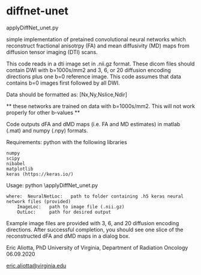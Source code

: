 # diffnet-unet

applyDiffNet_unet.py 

simple implementation of pretained convolutional neural networks which reconstruct fractional anisotrpy
(FA) and mean diffusivity (MD) maps from diffusion tensor imaging (DTI) scans.

This code reads in a dti image set in .nii.gz format. These dicom files should contain
DWI with b=1000s/mm2 and 3, 6, or 20 diffusion encoding directions plus one b=0 reference image. 
This code assumes that data contains b=0 images first followed by all DWI.

Data should be formatted as: [Nx,Ny,Nslice,Ndir]

** these networks are trained on data with b=1000s/mm2. This will not work properly for other b-values **

Code outputs dFA and dMD maps (i.e. FA and MD estimates) in matlab (.mat) and numpy (.npy) formats.

Requirements:	python with the following libraries 

	numpy
	scipy
	nibabel
	matplotlib
	keras (https://keras.io/)

  Usage: python <pathToCode>\applyDiffNet_unet.py <NeuralNetLoc> <ImageLoc> <OutLoc>

	where: 	NeuralNetLoc: 	path to folder containing .h5 keras neural network files (provided)
		ImageLoc: 	path to image file (.nii.gz)
		OutLoc:		path for desired output

Example image files are provided with 3, 6, and 20 diffusion encoding directions. After successful
completion, you should see one slice of the reconstructed dFA and dMD maps in a dialog box.

Eric Aliotta, PhD
University of Virginia, Department of Radiation Oncology
06.09.2020

eric.aliotta@virginia.edu

